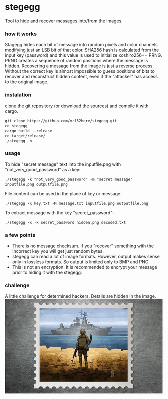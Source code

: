 # stegegg
Tool to hide and recover messages into/from the images.

### how it works
Stagegg hides each bit of message into random pixels and color channels modifying just an LSB bit of that color. SHA256 hash is calculated from the input key (password) and this value is used to initialize xoshiro256++ PRNG. PRNG creates a sequence of random positions where the message is hidden. Recovering a message from the image is just a reverse process. Without the correct key is almost impossible to guess positions of bits to recover and reconstruct hidden content, even if the "attacker" has access to the original image.

### instalation
clone the git repository (or download the sources) and compile it with cargo.
```
git clone https://github.com/mr152here/stegegg.git
cd stegegg
cargo build --release
cd target/release/
./stegegg -h
```

### usage
To hide "secret message" text into the inputfile.png with "not_very_good_password" as a key:
```
./stegegg -k "not_very_good_password" -m "secret message" inputfile.png outputfile.png
```

File content can be used in the place of key or message:
```
./stegegg -K key.txt -M message.txt inputfile.png outputfile.png
```

To extract message with the key "secret_password":
```
./stegegg -x -k secret_password hidden.png decoded.txt
```

### a few points
- There is no message checksum. If you "recover" something with the incorrect key you will get just random bytes.
- stegegg can read a lot of image formats. However, output makes sense only in lossless formats. So output is limited only to BMP and PNG.
- This is not an encryption. It is recommended to encrypt your message prior to hiding it with the stegegg.

### challenge
A little challenge for determined hackers. Details are hidden in the image. 
![challenge](challenge.png)

 